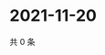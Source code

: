 # 2021-11-20

共 0 条

<!-- BEGIN WEIBO -->
<!-- 最后更新时间 Sat Nov 20 2021 20:21:12 GMT+0800 (China Standard Time) -->

<!-- END WEIBO -->
